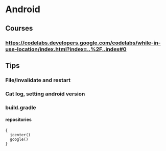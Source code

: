 # Android
## Courses
### https://codelabs.developers.google.com/codelabs/while-in-use-location/index.html?index=..%2F..index#0
## Tips
### File/Invalidate and restart 
### Cat log, setting android version
### build.gradle
#### repositories
```
{
  jcenter()
  google()
}
```
